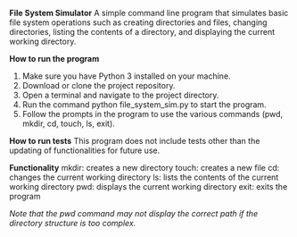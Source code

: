 **File System Simulator**
A simple command line program that simulates basic file system operations such as creating directories and files, changing directories, listing the contents of a directory, and displaying the current working directory.

**How to run the program**
1. Make sure you have Python 3 installed on your machine.
2. Download or clone the project repository.
3. Open a terminal and navigate to the project directory.
4. Run the command python file_system_sim.py to start the program.
5. Follow the prompts in the program to use the various commands (pwd, mkdir, cd, touch, ls, exit).

**How to run tests**
This program does not include tests other than the updating of functionalities for future use.

**Functionality**
mkdir: creates a new directory
touch: creates a new file
cd: changes the current working directory
ls: lists the contents of the current working directory
pwd: displays the current working directory
exit: exits the program


_Note that the pwd command may not display the correct path if the directory structure is too complex._
